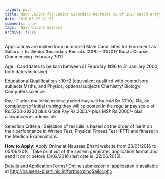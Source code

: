 ```yaml
---
layout: post
title: Navy Sailor for Senior Secondary Recruits 01 of 2017 batch entry last date 5th June-2016   
date: 2016-05-22 21:57
comments: true
tags:  Navy Online Sailors 
archive: false
---
```

Applications are invited from unmarried Male Candidates for Enrollment as Sailors  - for Senior Secondary Recruits (SSR) - 01/2017 Batch. Course Commencing  February 2017. 

Age : Candidates to be born between 01 February 1996 to 31 January 2000; both dates inclusive)


Educational Qualifications : 10+2 (equivalent qualified with compulsory subjects Maths, and Physics, optional subjects Chemistry/ Biology/ Computers science.



Pay : During the initial training period they will be paid Rs.5700/-PM, on completion of initial training they will be posted in the regular pay scale of Rs.5200-20200 plus Grade Pay Rs.2000/- plus MSP Rs.2000/- plus allowances as admissible.



Selection Criteria : Selection of recruits is based on the order of merit on their performance in Written Test, Physical Fitness Test (PFT) and fitness in the Medical Examinations.



**How to Apply**: Apply Online at Nausena Bharti website from 23/05/2016 to 05/06/2016.  Take print out of the system generated application format and send it on or before 13/06/2016 (last date is  22/06/2015). 


Details and Application Forms/ Online submission of application is available at <http://nausena-bharti.nic.in/forthcomingSailor.php>